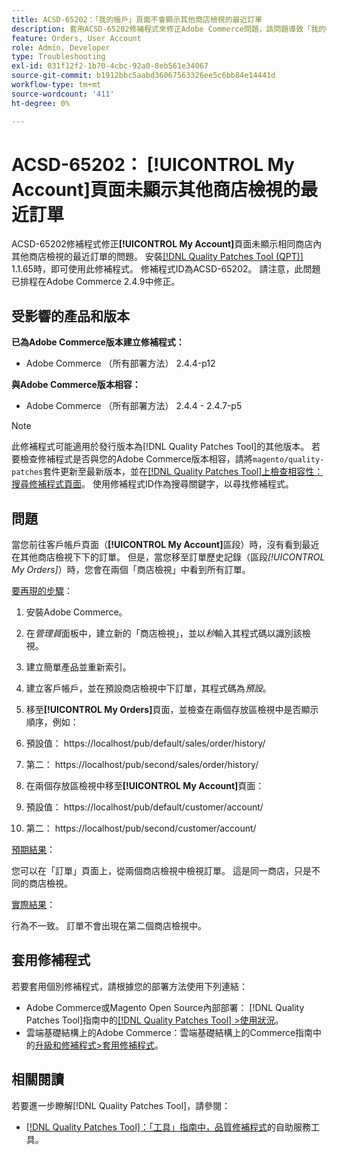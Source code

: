 ```yaml
---
title: ACSD-65202：「我的帳戶」頁面不會顯示其他商店檢視的最近訂單
description: 套用ACSD-65202修補程式來修正Adobe Commerce問題，該問題導致「我的帳戶」頁面無法顯示同一商店內其他商店檢視的最近訂單。
feature: Orders, User Account
role: Admin, Developer
type: Troubleshooting
exl-id: 031f12f2-1b70-4cbc-92a0-8eb561e34067
source-git-commit: b1912bbc5aabd36067563326ee5c6bb84e14441d
workflow-type: tm+mt
source-wordcount: '411'
ht-degree: 0%

---
```


# ACSD-65202： [!UICONTROL My Account]頁面未顯示其他商店檢視的最近訂單

ACSD-65202修補程式修正&#x200B;**[!UICONTROL My Account]**&#x200B;頁面未顯示相同商店內其他商店檢視的最近訂單的問題。 安裝[[!DNL Quality Patches Tool (QPT)]](/help/tools/quality-patches-tool/quality-patches-tool-to-self-serve-quality-patches.md) 1.1.65時，即可使用此修補程式。 修補程式ID為ACSD-65202。 請注意，此問題已排程在Adobe Commerce 2.4.9中修正。

## 受影響的產品和版本

**已為Adobe Commerce版本建立修補程式：**

* Adobe Commerce （所有部署方法） 2.4.4-p12

**與Adobe Commerce版本相容：**

* Adobe Commerce （所有部署方法） 2.4.4 - 2.4.7-p5

>[!NOTE]
>
>此修補程式可能適用於發行版本為[!DNL Quality Patches Tool]的其他版本。 若要檢查修補程式是否與您的Adobe Commerce版本相容，請將`magento/quality-patches`套件更新至最新版本，並在[[!DNL Quality Patches Tool]上檢查相容性：搜尋修補程式頁面](https://experienceleague.adobe.com/tools/commerce-quality-patches/index.html)。 使用修補程式ID作為搜尋關鍵字，以尋找修補程式。

## 問題

當您前往客戶帳戶頁面（**[!UICONTROL My Account]**&#x200B;區段）時，沒有看到最近在其他商店檢視下下的訂單。 但是，當您移至訂單歷史記錄（區段&#x200B;*[!UICONTROL My Orders]*）時，您會在兩個「商店檢視」中看到所有訂單。

<u>要再現的步驟</u>：

1. 安裝Adobe Commerce。
1. 在&#x200B;*管理員*&#x200B;面板中，建立新的「商店檢視」，並以&#x200B;*秒*&#x200B;輸入其程式碼以識別該檢視。
1. 建立簡單產品並重新索引。
1. 建立客戶帳戶，並在預設商店檢視中下訂單，其程式碼為&#x200B;*預設*。
1. 移至&#x200B;**[!UICONTROL My Orders]**&#x200B;頁面，並檢查在兩個存放區檢視中是否顯示順序，例如：
1. 預設值： https://localhost/pub/default/sales/order/history/
1. 第二： https://localhost/pub/second/sales/order/history/

1. 在兩個存放區檢視中移至&#x200B;**[!UICONTROL My Account]**&#x200B;頁面：
1. 預設值： https://localhost/pub/default/customer/account/
1. 第二： https://localhost/pub/second/customer/account/

<u>預期結果</u>：

您可以在「訂單」頁面上，從兩個商店檢視中檢視訂單。 這是同一商店，只是不同的商店檢視。

<u>實際結果</u>：

行為不一致。 訂單不會出現在第二個商店檢視中。

## 套用修補程式

若要套用個別修補程式，請根據您的部署方法使用下列連結：

* Adobe Commerce或Magento Open Source內部部署： [!DNL Quality Patches Tool]指南中的[[!DNL Quality Patches Tool] >使用狀況](/help/tools/quality-patches-tool/usage.md)。
* 雲端基礎結構上的Adobe Commerce：雲端基礎結構上的Commerce指南中的[升級和修補程式>套用修補程式](https://experienceleague.adobe.com/docs/commerce-cloud-service/user-guide/develop/upgrade/apply-patches.html)。

## 相關閱讀

若要進一步瞭解[!DNL Quality Patches Tool]，請參閱：

* [[!DNL Quality Patches Tool]：「工具」指南中，品質修補程式](/help/tools/quality-patches-tool/quality-patches-tool-to-self-serve-quality-patches.md)的自助服務工具。
